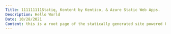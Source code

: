 ```yaml
---
Title: 111111111Statiq, Kontent by Kentico, & Azure Static Web Apps.
Description: Hello World
Date: 10/28/2021
Content: this is a root page of the statically generated site powered by Statiq. This page is rendered by Razor view template. Statiq Web is a powerful static website generation toolkit suitable for most use cases. It's built on top of Statiq Framework, so you can always extend or customize it beyond those base capabilities as well. This is an example of how to render one single page.
---
```

